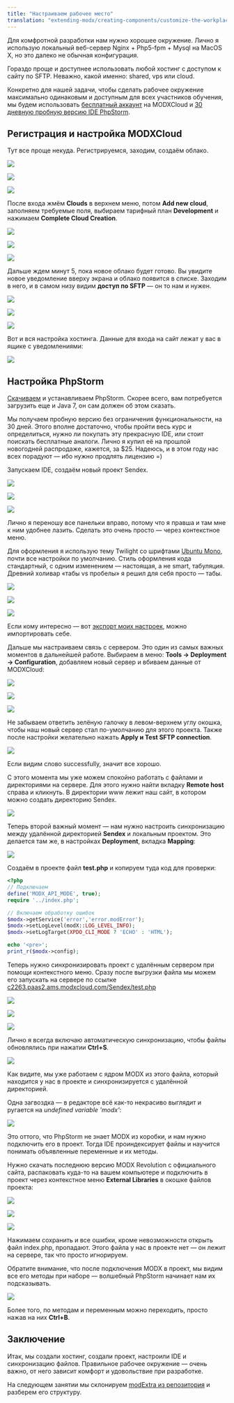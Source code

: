 ```yaml
---
title: "Настраиваем рабочее место"
translation: "extending-modx/creating-components/customize-the-workplace"
---
```


Для комфротной разработки нам нужно хорошее окружение. Лично я использую локальный веб-сервер Nginx + Php5-fpm + Mysql на MacOS X, но это далеко не обычная конфигурация.

Гораздо проще и доступнее использовать любой хостинг с доступом к сайту по SFTP. Неважно, какой именно: shared, vps или cloud.

Конкретно для нашей задачи, чтобы сделать рабочее окружение максимально одинаковым и доступным для всех участников обучения, мы будем использовать [бесплатный аккаунт](https://modxcloud.com/signup/lab-account.html) на MODXCloud и [30 дневную пробную версию IDE PhpStorm](http://www.jetbrains.com/phpstorm/download/).

## Регистрация и настройка MODXCloud

Тут все проще некуда. Регистрируемся, заходим, создаём облако.

![](customize-1.png)

![](customize-2.png)

![](customize-3.png)

После входа жмём **Clouds** в верхнем меню, потом **Add new cloud**, заполняем требуемые поля, выбираем тарифный план **Development** и нажимаем **Complete Cloud Creation**.

![](customize-4.png)

![](customize-5.png)

![](customize-6.png)

Дальше ждем минут 5, пока новое облако будет готово. Вы увидите новое уведомление вверху экрана и облако появится в списке. Заходим в него, и в самом низу видим **доступ по SFTP** — он то нам и нужен.

![](customize-7.png)

![](customize-8.png)

![](customize-9.png)

Вот и вся настройка хостинга. Данные для входа на сайт лежат у вас в ящике с уведомлениями:

![](customize-10.png)

## Настройка PhpStorm

[Cкачиваем](http://www.jetbrains.com/phpstorm/download/) и устанавливаем PhpStorm. Скорее всего, вам потребуется загрузить еще и Java 7, он сам должен об этом сказать.

Мы получаем пробную версию без ограничения функциональности, на 30 дней. Этого вполне достаточно, чтобы пройти весь курс и определиться, нужно ли покупать эту прекрасную IDE, или стоит поискать бесплатные аналоги. Лично я купил её на прошлой новогодней распродаже, кажется, за $25. Надеюсь, и в этом году нас всех порадуют — ибо нужно продлять лицензию =)

Запускаем IDE, создаём новый проект Sendex.

![](PhpStorm-1.png)

![](PhpStorm-2.png)

![](PhpStorm-3.png)

Лично я переношу все панельки вправо, потому что я правша и там мне к ним удобнее лазить. Сделать это очень просто — через контекстное меню.

Для оформления я использую тему Twilight со шрифтами [Ubuntu Mono](http://font.ubuntu.com/), почти все настройки по умолчанию. Стиль оформления кода стандартный, с одним изменением — настоящая, а не smart, табуляция. Древний холивар «табы vs пробелы» я решил для себя просто — табы.

![](PhpStorm-4.png)

![](PhpStorm-5.png)

![](PhpStorm-6.png)

Если кому интересно — вот [экспорт моих настроек](http://yadi.sk/d/CuMmZlEgGqq6Q), можно импортировать себе.

Дальше мы настраиваем связь с сервером. Это один из самых важных моментов в дальнейшей работе. Выбираем в меню: **Tools → Deployment → Configuration**, добавляем новый сервер и вбиваем данные от MODXCloud:

![](PhpStorm-7.png)

![](PhpStorm-8.png)

![](PhpStorm-9.png)

Не забываем ответить зелёную галочку в левом-верхнем углу окошка, чтобы наш новый сервер стал по-умолчанию для этого проекта. Также после настройки желательно нажать **Apply и Test SFTP connection**.

![](PhpStorm-10.png)

Если видим слово successfully, значит все хорошо.

С этого момента мы уже можем спокойно работать с файлами и директориями на сервере. Для этого нужно найти вкладку **Remote host** справа и кликнуть. В директории www лежит наш сайт, в котором можно создать директорию Sendex.

![](PhpStorm-11.png)

Теперь второй важный момент — нам нужно настроить синхронизацию между удалённой директорией **Sendex** и локальным проектом. Это делается там же, в настройках **Deployment**, вкладка **Mapping**:

![](PhpStorm-12.png)

Создаём в проекте файл **test.php** и копируем туда код для проверки:

``` php
<?php
// Подключаем
define('MODX_API_MODE', true);
require '../index.php';

// Включаем обработку ошибок
$modx->getService('error','error.modError');
$modx->setLogLevel(modX::LOG_LEVEL_INFO);
$modx->setLogTarget(XPDO_CLI_MODE ? 'ECHO' : 'HTML');

echo '<pre>';
print_r($modx->config);
```

Теперь нужно синхронизировать проект с удалённым сервером при помощи контекстного меню. Сразу после выгрузки файла мы можем его запускать на сервере по ссылке [c2263.paas2.ams.modxcloud.com/Sendex/test.php](c2263.paas2.ams.modxcloud.com/Sendex/test.php)

![](PhpStorm-13.png)

![](PhpStorm-14.png)

![](PhpStorm-15.png)

Лично я всегда включаю автоматическую синхронизацию, чтобы файлы обновлялись при нажатии **Ctrl+S**.

![](PhpStorm-16.png)

Как видите, мы уже работаем с ядром MODX из этого файла, который находится у нас в проекте и синхронизируется с удалённой директорией.

Одна загвоздка — в редакторе всё как-то некрасиво выглядит и ругается на _undefined variable 'modx'_:

![](PhpStorm-17.png)

Это оттого, что PhpStorm не знает MODX из коробки, и нам нужно подключить его в проект. Тогда IDE проиндексирует файлы и научится понимать объявленные переменные и их методы.

Нужно скачать последнюю версию MODX Revolution с официального сайта, распаковать куда-то на вашем компьютере и подключить в проект через контекстное меню **External Libraries** в окошке файлов проекта:

![](PhpStorm-18.png)

![](PhpStorm-19.png)

![](PhpStorm-20.png)

Нажимаем сохранить и все ошибки, кроме невозможности открыть файл index.php, пропадают. Этого файла у нас в проекте нет — он лежит на сервере, так что просто игнорируем.

Обратите внимание, что после подключения MODX в проект, мы видим все его методы при наборе — волшебный PhpStorm начинает нам их подсказывать.

![](PhpStorm-21.png)

Более того, по методам и переменным можно переходить, просто нажав на них **Ctrl+B**.

## Заключение

Итак, мы создали хостинг, создали проект, настроили IDE и синхронизацию файлов. Правильное рабочее окружение — очень важно, от него зависит комфорт и удовольствие при разработке.

На следующем занятии мы склонируем [modExtra из репозитория](https://github.com/bezumkin/modExtra) и разберем его структуру.
